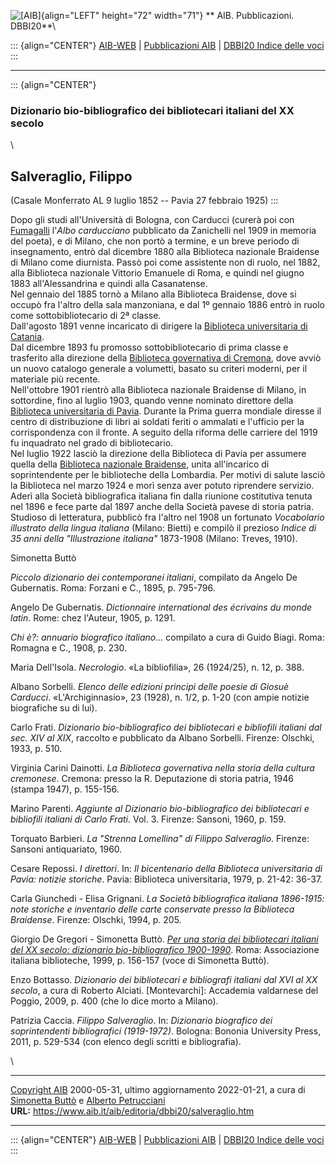 ![\[AIB\]](/aib/wi/aibv72.gif){align="LEFT" height="72" width="71"}
** AIB. Pubblicazioni. DBBI20**\

::: {align="CENTER"}
[AIB-WEB](/) \| [Pubblicazioni AIB](/pubblicazioni/) \| [DBBI20 Indice
delle voci](dbbi20.htm)
:::

------------------------------------------------------------------------

::: {align="CENTER"}
### Dizionario bio-bibliografico dei bibliotecari italiani del XX secolo

\

## Salveraglio, Filippo

(Casale Monferrato AL 9 luglio 1852 -- Pavia 27 febbraio 1925)
:::

Dopo gli studi all\'Università di Bologna, con Carducci (curerà poi con
[Fumagalli](fumagalli.htm) l\'*Albo carducciano* pubblicato da
Zanichelli nel 1909 in memoria del poeta), e di Milano, che non portò a
termine, e un breve periodo di insegnamento, entrò dal dicembre 1880
alla Biblioteca nazionale Braidense di Milano come diurnista. Passò poi
come assistente non di ruolo, nel 1882, alla Biblioteca nazionale
Vittorio Emanuele di Roma, e quindi nel giugno 1883 all\'Alessandrina e
quindi alla Casanatense.\
Nel gennaio del 1885 tornò a Milano alla Biblioteca Braidense, dove si
occupò fra l\'altro della sala manzoniana, e dal 1º gennaio 1886 entrò
in ruolo come sottobibliotecario di 2ª classe.\
Dall\'agosto 1891 venne incaricato di dirigere la [Biblioteca
universitaria di Catania](/aib/stor/teche/ct-uni.htm).\
Dal dicembre 1893 fu promosso sottobibliotecario di prima classe e
trasferito alla direzione della [Biblioteca governativa di
Cremona](/aib/stor/teche/cr-sta.htm), dove avviò un nuovo catalogo
generale a volumetti, basato su criteri moderni, per il materiale più
recente.\
Nell\'ottobre 1901 rientrò alla Biblioteca nazionale Braidense di
Milano, in sottordine, fino al luglio 1903, quando venne nominato
direttore della [Biblioteca universitaria di
Pavia](/aib/stor/teche/pv-uni.htm). Durante la Prima guerra mondiale
diresse il centro di distribuzione di libri ai soldati feriti o ammalati
e l\'ufficio per la corrispondenza con il fronte. A seguito della
riforma delle carriere del 1919 fu inquadrato nel grado di
bibliotecario.\
Nel luglio 1922 lasciò la direzione della Biblioteca di Pavia per
assumere quella della [Biblioteca nazionale
Braidense](/aib/stor/teche/mi-naz.htm), unita all\'incarico di
soprintendente per le biblioteche della Lombardia. Per motivi di salute
lasciò la Biblioteca nel marzo 1924 e morì senza aver potuto riprendere
servizio.\
Aderì alla Società bibliografica italiana fin dalla riunione costitutiva
tenuta nel 1896 e fece parte dal 1897 anche della Società pavese di
storia patria.\
Studioso di letteratura, pubblicò fra l\'altro nel 1908 un fortunato
*Vocabolario illustrato della lingua italiana* (Milano: Bietti) e
compilò il prezioso *Indice di 35 anni della \"Illustrazione italiana\"*
1873-1908 (Milano: Treves, 1910).

Simonetta Buttò

*Piccolo dizionario dei contemporanei italiani*, compilato da Angelo De
Gubernatis. Roma: Forzani e C., 1895, p. 795-796.

Angelo De Gubernatis. *Dictionnaire international des écrivains du monde
latin*. Rome: chez l\'Auteur, 1905, p. 1291.

*Chi è?: annuario biografico italiano\...* compilato a cura di Guido
Biagi. Roma: Romagna e C., 1908, p. 230.

Maria Dell\'Isola. *Necrologio*. «La bibliofilia», 26 (1924/25), n. 12,
p. 388.

Albano Sorbelli. *Elenco delle edizioni principi delle poesie di Giosuè
Carducci*. «L\'Archiginnasio», 23 (1928), n. 1/2, p. 1-20 (con ampie
notizie biografiche su di lui).

Carlo Frati. *Dizionario bio-bibliografico dei bibliotecari e bibliofili
italiani dal sec. XIV al XIX*, raccolto e pubblicato da Albano Sorbelli.
Firenze: Olschki, 1933, p. 510.

Virginia Carini Dainotti. *La Biblioteca governativa nella storia della
cultura cremonese*. Cremona: presso la R. Deputazione di storia patria,
1946 (stampa 1947), p. 155-156.

Marino Parenti. *Aggiunte al Dizionario bio-bibliografico dei
bibliotecari e bibliofili italiani di Carlo Frati*. Vol. 3. Firenze:
Sansoni, 1960, p. 159.

Torquato Barbieri. *La \"Strenna Lomellina\" di Filippo Salveraglio*.
Firenze: Sansoni antiquariato, 1960.

Cesare Repossi. *I direttori*. In: *Il bicentenario della Biblioteca
universitaria di Pavia: notizie storiche*. Pavia: Biblioteca
universitaria, 1979, p. 21-42: 36-37.

Carla Giunchedi - Elisa Grignani. *La Società bibliografica italiana
1896-1915: note storiche e inventario delle carte conservate presso la
Biblioteca Braidense*. Firenze: Olschki, 1994, p. 205.

Giorgio De Gregori - Simonetta Buttò. [*Per una storia dei bibliotecari
italiani del XX secolo: dizionario bio-bibliografico
1900-1990*](/aib/editoria/pub065.htm). Roma: Associazione italiana
biblioteche, 1999, p. 156-157 (voce di Simonetta Buttò).

Enzo Bottasso. *Dizionario dei bibliotecari e bibliografi italiani dal
XVI al XX secolo*, a cura di Roberto Alciati. \[Montevarchi\]: Accademia
valdarnese del Poggio, 2009, p. 400 (che lo dice morto a Milano).

Patrizia Caccia. *Filippo Salveraglio*. In: *Dizionario biografico dei
soprintendenti bibliografici (1919-1972)*. Bologna: Bononia University
Press, 2011, p. 529-534 (con elenco degli scritti e bibliografia).

\

------------------------------------------------------------------------

[Copyright AIB](/su-questo-sito/dichiarazione-di-copyright-aib-web/)
2000-05-31, ultimo aggiornamento 2022-01-21, a cura di [Simonetta
Buttò](/aib/redazione3.htm) e [Alberto
Petrucciani](/su-questo-sito/redazione-aib-web/)\
**URL:** https://www.aib.it/aib/editoria/dbbi20/salveraglio.htm

------------------------------------------------------------------------

::: {align="CENTER"}
[AIB-WEB](/) \| [Pubblicazioni AIB](/pubblicazioni/) \| [DBBI20 Indice
delle voci](dbbi20.htm)
:::
